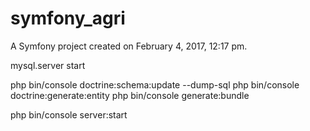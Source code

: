 symfony_agri
============

A Symfony project created on February 4, 2017, 12:17 pm.

mysql.server start

php bin/console doctrine:schema:update --dump-sql
php bin/console doctrine:generate:entity
php bin/console generate:bundle

php bin/console server:start

